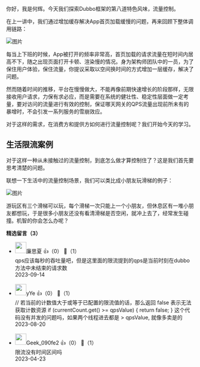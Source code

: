 你好，我是何辉。今天我们探索Dubbo框架的第八道特色风味，流量控制。

在上一讲中，我们通过增加缓存解决App首页加载缓慢的问题，再来回顾下整体调用链路：

![图片](https://static001.geekbang.org/resource/image/c4/7b/c4cefbaafdab926d3e9980163deeb67b.jpg?wh=1920x700)

每当上下班的时候，App被打开的频率非常高，首页加载的请求流量在短时间内居高不下，随之出现页面打开卡顿、渲染慢的情况。身为架构师团队中的一员，为了保住用户体验，保住流量，你提议采取以空间换时间的方式增加一层缓存，解决了问题。

然而随着时间的推移，平台在慢慢做大，不能再像前期快速增长的阶段那样，无限接收用户请求，力保有求必应，而是需要在系统的健壮性、稳定性层面做一定考量，要对访问的流量进行有效的控制，保证哪天网关的QPS流量出现前所未有的暴增时，不会引发一系列服务的雪崩效应。

对于这样的需求，在消费方和提供方如何进行流量控制呢？我们开始今天的学习。

## 生活限流案例

对于这样一种从未接触过的流量控制，到底怎么做才算控制住了？这是我们首先要思考清楚的问题。

联想一下生活中的流量控制场景，我们可以类比成小朋友玩滑梯的例子：

![图片](https://static001.geekbang.org/resource/image/ae/33/aecd5e3c766e10c91225a51288abac33.png?wh=1920x862)

游玩区有三个滑梯可以玩，每个滑梯一次只能上一个小朋友，但休息区有一堆小朋友都想玩，于是很多小朋友还没有看清滑梯是否空闲，就冲上去了，经常发生碰撞。机智的你会怎么办呢？
<div><strong>精选留言（3）</strong></div><ul>
<li><img src="https://thirdwx.qlogo.cn/mmopen/vi_32/9rpAwtJfuJL84ia8jOsWtd78q7T2lpzj7x25SmKwJsYqIYQ7EgSicLgOGqiaX7znA4OIHhgFfVGvh9Wib18muyhf2Q/132" width="30px"><span>廉思夏</span> 👍（0） 💬（1）<div>qps应该每秒的吞吐量吧，但是这里面的限流提到的qps是当前时刻在dubbo方法中未结束的请求数</div>2023-09-14</li><br/><li><img src="https://static001.geekbang.org/account/avatar/00/10/f2/b2/de353ede.jpg" width="30px"><span>yYe</span> 👍（0） 💬（1）<div>&#47;&#47; 若当前的计数值大于或等于已配置的限流值的话，那么返回 false 表示无法获取计数资源 if (currentCount.get() &gt;= qpsValue) { return false; } 这个代码没有并发的问题吗，如果两个线程进去都是 &gt; qpsValue, 就像多卖是的</div>2023-08-20</li><br/><li><img src="https://thirdwx.qlogo.cn/mmopen/vi_32/Bld652NUrTzKQW1KIf4QQFC2piadZ1U990u0wN3QrYS6lDyTLbE5MWjxmUHu0ia73kSVqAqfh96EoHkwTeMmlIdQ/132" width="30px"><span>Geek_090fe2</span> 👍（0） 💬（1）<div>限流没有时间区间吗
</div>2023-04-23</li><br/>
</ul>